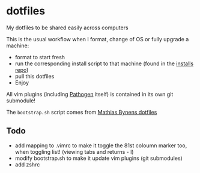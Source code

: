 dotfiles
========

My dotfiles to be shared easily across computers

This is the usual workflow when I format, change of OS or fully upgrade a machine:
  * format to start fresh
  * run the corresponding install script to that machine (found in the [installs repo][installrepo]) 
  * pull this dotfiles
  * Enjoy 

All vim plugins (including [Pathogen][pathogen] itself) is contained in its own git submodule!

The <code>bootstrap.sh</code> script comes from [Mathias Bynens dotfiles][mathias]

Todo
----
  * add mapping to .vimrc to make it toggle the 81st coloumn marker too, when toggling list! (viewing tabs and returns - <leader>l)
  * modify bootstrap.sh to make it update vim plugins (git submodules)
  * add zshrc

[installrepo]: https://github.com/disrupts/installs
[mathias]:     https://github.com/mathiasbynens/dotfiles
[pathogen]:    https://github.com/tpope/vim-pathogen
